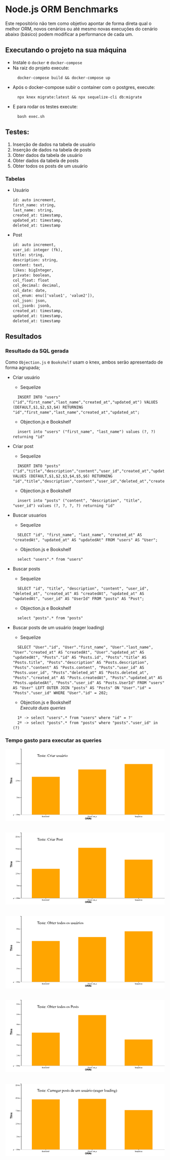 # Node.js ORM Benchmarks
Este repositório não tem como objetivo apontar de forma direta qual o melhor ORM, novos cenários ou até mesmo novas execuções do cenário abaixo (básico) podem modificar a performance de cada um.

## Executando o projeto na sua máquina
- Instale o `docker` e `docker-compose`
- Na raiz do projeto execute:
  ```
    docker-compose build && docker-compose up
  ```
- Após o docker-compose subir o container com o postgres, execute:
  ```
    npx knex migrate:latest && npx sequelize-cli db:migrate
  ```
- E para rodar os testes execute:
  ```
    bash exec.sh
  ```

## Testes:
1.  Inserção de dados na tabela de usuário
2.  Inserção de dados na tabela de posts
3.  Obter dados da tabela de usuário
4.  Obter dados da tabela de posts
5.  Obter todos os posts de um usuário

### Tabelas
- Usuário
  ```
  id: auto increment,
  first_name: string,
  last_name: string,
  created_at: timestamp,
  updated_at: timestamp,
  deleted_at: timestamp
  ```

- Post
  ```
  id: auto increment,
  user_id: integer (fk),
  title: string,
  description: string,
  content: text,
  likes: bigInteger,
  private: boolean,
  col_float: float
  col_decimal: decimal,
  col_date: date,
  col_enum: enu(['value1', 'value2']),
  col_json: json,
  col_jsonb: jsonb,
  created_at: timestamp,
  updated_at: timestamp,
  deleted_at: timestamp
  ```

## Resultados

### Resultado da SQL gerada
Como `Objection.js` e `Bookshelf` usam o knex, ambos serão apresentado de forma agrupada;
<br>
- Criar usuário
  -  Sequelize
    ```
      INSERT INTO "users" ("id","first_name","last_name","created_at","updated_at") VALUES (DEFAULT,$1,$2,$3,$4) RETURNING "id","first_name","last_name","created_at","updated_at";
    ```
  - Objection.js e Bookshelf
  ```
    insert into "users" ("first_name", "last_name") values (?, ?) returning "id"
  ```
- Criar post
  -  Sequelize
    ```
      INSERT INTO "posts" ("id","title","description","content","user_id","created_at","updated_at") VALUES (DEFAULT,$1,$2,$3,$4,$5,$6) RETURNING "id","title","description","content","user_id","deleted_at","created_at","updated_at","user_id";
    ```
  - Objection.js e Bookshelf
  ```
    insert into "posts" ("content", "description", "title", "user_id") values (?, ?, ?, ?) returning "id"
  ```

- Buscar usuarios
  -  Sequelize
    ```
      SELECT "id", "first_name", "last_name", "created_at" AS "createdAt", "updated_at" AS "updatedAt" FROM "users" AS "User";
    ```
  - Objection.js e Bookshelf
  ```
    select "users".* from "users"
  ```

- Buscar posts
  -  Sequelize
    ```
      SELECT "id", "title", "description", "content", "user_id", "deleted_at", "created_at" AS "createdAt", "updated_at" AS "updatedAt", "user_id" AS "UserId" FROM "posts" AS "Post";
    ```
  - Objection.js e Bookshelf
  ```
    select "posts".* from "posts"
  ```

- Buscar posts de um usuário (eager loading)
  -  Sequelize
    ```
      SELECT "User"."id", "User"."first_name", "User"."last_name", "User"."created_at" AS "createdAt", "User"."updated_at" AS "updatedAt", "Posts"."id" AS "Posts.id", "Posts"."title" AS "Posts.title", "Posts"."description" AS "Posts.description", "Posts"."content" AS "Posts.content", "Posts"."user_id" AS "Posts.user_id", "Posts"."deleted_at" AS "Posts.deleted_at", "Posts"."created_at" AS "Posts.createdAt", "Posts"."updated_at" AS "Posts.updatedAt", "Posts"."user_id" AS "Posts.UserId" FROM "users" AS "User" LEFT OUTER JOIN "posts" AS "Posts" ON "User"."id" = "Posts"."user_id" WHERE "User"."id" = 202;
    ```
  - Objection.js e Bookshelf <br>
    *Executa duas queries*
  ```
    1º -> select "users".* from "users" where "id" = ?'
    2º -> select "posts".* from "posts" where "posts"."user_id" in (?)
  ```

### Tempo gasto para executar as queries
<div align="center">
  <img src="results/create_user.png" alt="resultado para o criar usuario" />
</div>
<br>
<br>
<div align="center">
  <img src="results/create_post.png" alt="resultado para o criar os posts" />
</div>
<br>
<br>
<div align="center">
  <img src="results/select_users.png" alt="resultado para o buscar usuarios" />
</div>
<br>
<br>
<div align="center">
  <img src="results/select_posts.png" alt="resultado para o buscar os posts" />
</div>
<br>
<br>
<div align="center">
  <img src="results/eager_loading.png" alt="resultado buscar os posts de um usuario (eager loading)" />
</div>
